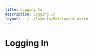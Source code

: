 ```yaml
---
title: Logging In
description: Logging In
layout: ../../layouts/MainLayout.astro
---
```


# Logging In